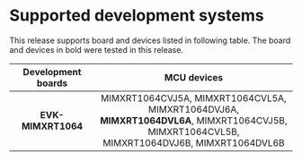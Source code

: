 # Supported development systems

This release supports board and devices listed in following table. The board and devices in bold were tested in this release.

|Development boards|MCU devices|
|:--:              |:--:       |
|**EVK-MIMXRT1064**|MIMXRT1064CVJ5A, MIMXRT1064CVL5A, MIMXRT1064DVJ6A,<br/> **MIMXRT1064DVL6A**, MIMXRT1064CVJ5B, MIMXRT1064CVL5B,<br/> MIMXRT1064DVJ6B, MIMXRT1064DVL6B|
